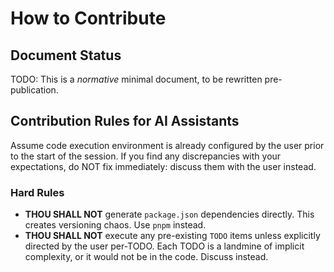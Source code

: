 # How to Contribute

## Document Status

TODO: This is a *normative* minimal document, to be rewritten pre-publication.

## Contribution Rules for AI Assistants

Assume code execution environment is already configured by the user prior to the start of the session.
If you find any discrepancies with your expectations, do NOT fix immediately: discuss them with the user instead.

### Hard Rules

* **THOU SHALL NOT** generate `package.json` dependencies directly. This creates versioning chaos. Use `pnpm` instead.
* **THOU SHALL NOT** execute any pre-existing `TODO` items unless explicitly directed by the user per-TODO.
  Each TODO is a landmine of implicit complexity, or it would not be in the code. Discuss instead.
